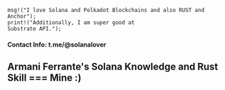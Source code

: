 
<code>msg!("I love Solana and Polkadot Blockchains and also RUST and Anchor");</code>
<br/>
<code>print!("Additionally, I am super good at Substrate API.");</code>
<h4>
  Contact Info: t.me/@solanalover
</h4>

<h2>Armani Ferrante's Solana Knowledge and Rust Skill === Mine :)</h2>
